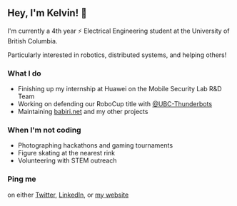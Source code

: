 ## Hey, I'm Kelvin! 👋

I'm currently a 4th year :zap: Electrical Engineering student at the University of British Columbia. 

Particularly interested in robotics, distributed systems, and helping others!

### What I do
- Finishing up my internship at Huawei on the Mobile Security Lab R&D Team
- Working on defending our RoboCup title with [@UBC-Thunderbots](https://github.com/UBC-Thunderbots/Software)
- Maintaining [babiri.net](https://www.babiri.net/#/) and my other projects

### When I'm not coding
- Photographing hackathons and gaming tournaments
- Figure skating at the nearest rink
- Volunteering with STEM outreach

### Ping me
on either [Twitter](https://twitter.com/NotCelsiusDeg), [LinkedIn](https://www.linkedin.com/in/kelvinkoon/), or [my website](http://kelvinkoon.github.io/)
